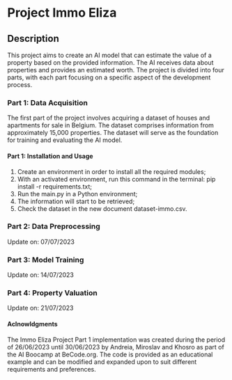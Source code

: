 # Project Immo Eliza

## Description

This project aims to create an AI model that can estimate the value of a property based on the provided information. The AI receives data about properties and provides an estimated worth. The project is divided into four parts, with each part focusing on a specific aspect of the development process.

### Part 1: Data Acquisition

The first part of the project involves acquiring a dataset of houses and apartments for sale in Belgium. The dataset comprises information from approximately 15,000 properties. The dataset will serve as the foundation for training and evaluating the AI model.

#### Part 1: Installation and Usage

1. Create an environment in order to install all the required modules;
2. With an activated environment, run this command in the terminal: pip install -r requirements.txt;
3. Run the main.py in a Python environment;
4. The information will start to be retrieved;
5. Check the dataset in the new document dataset-immo.csv.

### Part 2: Data Preprocessing

Update on: 07/07/2023

### Part 3: Model Training

Update on: 14/07/2023

### Part 4: Property Valuation

Update on: 21/07/2023

#### Aclnowldgments

The Immo Eliza Project Part 1 implementation was created during the period of 26/06/2023 until 30/06/2023 by Andreia, Miroslav and Khosro as part of the AI Boocamp at BeCode.org. The code is provided as an educational example and can be modified and expanded upon to suit different requirements and preferences.